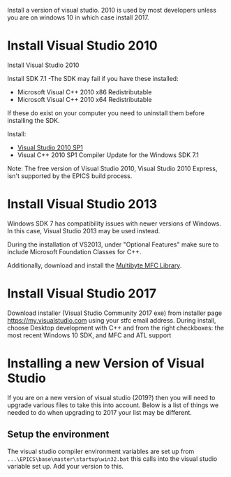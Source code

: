 Install a version of visual studio. 2010 is used by most developers unless you are on windows 10 in which case install 2017.

# Install Visual Studio 2010
Install Visual Studio 2010

Install SDK 7.1 
-The SDK may fail if you have these installed: 
* Microsoft Visual C++ 2010 x86 Redistributable
* Microsoft Visual C++ 2010 x64 Redistributable

If these do exist on your computer you need to uninstall them before installing the SDK.

Install: 
* [Visual Studio 2010 SP1](https://my.visualstudio.com/Downloads?q=visual%20studio%202010&pgroup=)
* Visual C++ 2010 SP1 Compiler Update for the Windows SDK 7.1

Note: The free version of Visual Studio 2010, Visual Studio 2010 Express, isn't supported by the EPICS build process.

# Install Visual Studio 2013
Windows SDK 7 has compatibility issues with newer versions of Windows. In this case, Visual Studio 2013 may be used instead.

During the installation of VS2013, under "Optional Features" make sure to include Microsoft Foundation Classes for C++.

Additionally, download and install the [Multibyte MFC Library](https://www.microsoft.com/en-us/download/details.aspx?id=40770).

# Install Visual Studio 2017

Download installer (Visual Studio Community 2017 exe) from installer page https://my.visualstudio.com using your stfc email address.
During install, choose Desktop development with C++ and from the right checkboxes: the most recent Windows 10 SDK, and MFC and ATL support

# Installing a new Version of Visual Studio

If you are on a new version of visual studio (2019?) then you will need to upgrade various files to take this into account. Below is a list of things we needed to do when upgrading to 2017 your list may be different.

## Setup the environment

The visual studio compiler environment variables are set up from `...\EPICS\base\master\startup\win32.bat` this calls into the visual studio variable set up. Add your version to this.
